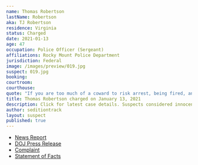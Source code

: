 ```yaml
---
name: Thomas Robertson
lastName: Robertson
aka: TJ Robertson
residence: Virginia
status: Charged
date: 2021-01-13
age: 47
occupation: Police Officer (Sergeant)
affiliations: Rocky Mount Police Department
jurisdiction: Federal
image: /images/preview/019.jpg
suspect: 019.jpg
booking:
courtroom:
courthouse:
quote: "If you are too much of a coward to risk arrest, being fired, and actual gunfire to secure your rights, you have no words to speak I value."
title: Thomas Robertson charged on January 13, 2021
description: Click for latest case details. Suspects considered innocent until proven guilty.
author: seditiontrack
layout: suspect
published: true
---
```

- [News Report](https://roanoke.com/news/local/2-rocky-mount-police-officers-who-were-in-capitol-during-riot-face-federal-charges/article_756e0a1a-55c9-11eb-aac5-23258d074867.html)
- [DOJ Press Release](https://www.justice.gov/usao-dc/pr/two-duty-virginia-police-officers-charged-federal-court-following-events-us-capitol)
- [Complaint](https://big.assets.huffingtonpost.com/athena/files/2021/01/13/5fff56a5c5b6c77d85ec811b.pdf)
- [Statement of Facts](https://www.justice.gov/usao-dc/press-release/file/1353461/download)
